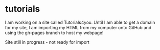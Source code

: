 # tutorials
I am working on a site called Tutorials4you. Until I am able to get a domain for my site, I am importing my HTML from my computer onto GitHub and using the gh-pages branch to host my webpage!

Site still in progress - not ready for import
